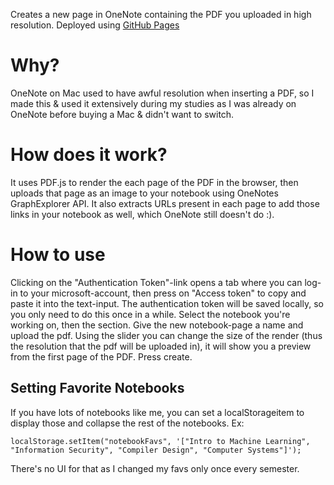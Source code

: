 Creates a new page in OneNote containing the PDF you uploaded in high resolution.
Deployed using [GitHub Pages](https://arbenitkamberi.github.io/OneNoteAPI_PDF/)

# Why? 
OneNote on Mac used to have awful resolution when inserting a PDF, so I made this & used it extensively during my studies as I was already on OneNote before buying a Mac & didn't want to switch.

# How does it work?
It uses PDF.js to render the each page of the PDF in the browser, then uploads that page as an image to your notebook using OneNotes GraphExplorer API.
It also extracts URLs present in each page to add those links in your notebook as well, which OneNote still doesn't do :).

# How to use
Clicking on the "Authentication Token"-link opens a tab where you can log-in to your microsoft-account, then press on "Access token" to copy and paste it into the text-input. The authentication token will be saved locally, so you only need to do this once in a while.
Select the notebook you're working on, then the section. Give the new notebook-page a name and upload the pdf. Using the slider you can change the size of the render (thus the resolution that the pdf will be uploaded in), it will show you a preview from the first page of the PDF. Press create.

## Setting Favorite Notebooks
If you have lots of notebooks like me, you can set a localStorageitem to display those and collapse the rest of the notebooks.
Ex:

  `localStorage.setItem("notebookFavs", '["Intro to Machine Learning", "Information Security", "Compiler Design", "Computer Systems"]');`

There's no UI for that as I changed my favs only once every semester.
